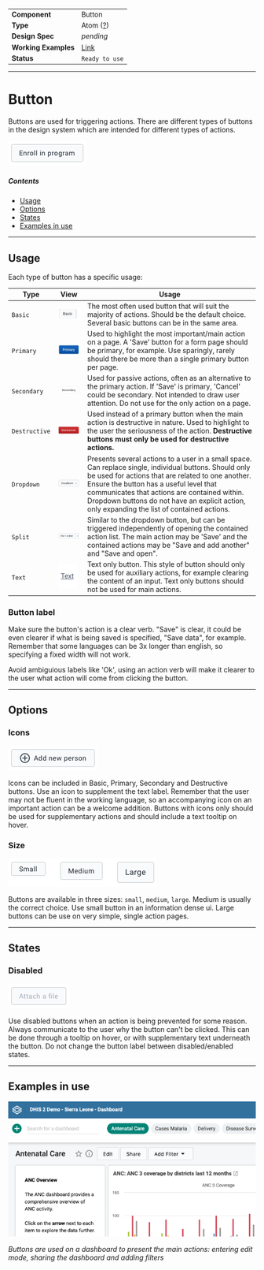 | |  |
|-------------|------------------|
| **Component** | Button |
| **Type** | Atom ([?](http://atomicdesign.bradfrost.com/chapter-2/))|
| **Design Spec** | *pending* |
| **Working Examples** | [Link](https://d2-ci.github.io/ui-core/?path=/story/button-basic--default) |
| **Status** | `Ready to use` |

---

# Button

Buttons are used for triggering actions. There are different types of buttons in the design system which are intended for different types of actions.

![](../images/button.png)

##### Contents

- [Usage](#usage)
- [Options](#options)
- [States](#states)
- [Examples in use](#examples-in-use)

---

## Usage

Each type of button has a specific usage:

Type | View | Usage
--- | --- | ---
`Basic` | ![](../images/btn-basic.jpg) | The most often used button that will suit the majority of actions. Should be the default choice. Several basic buttons can be in the same area.
`Primary` | ![](../images/btn-primary.jpg) | Used to highlight the most important/main action on a page. A 'Save' button for a form page should be primary, for example. Use sparingly, rarely should there be more than a single primary button per page.
`Secondary` | ![](../images/btn-secondary.jpg) | Used for passive actions, often as an alternative to the primary action. If 'Save' is primary, 'Cancel' could be secondary. Not intended to draw user attention. Do not use for the only action on a page.
`Destructive` | ![](../images/btn-destructive.jpg) | Used instead of a primary button when the main action is destructive in nature. Used to highlight to the user the seriousness of the action. **Destructive buttons must only be used for destructive actions.**
`Dropdown` | ![](../images/btn-dropdown.jpg) | Presents several actions to a user in a small space. Can replace single, individual buttons. Should only be used for actions that are related to one another. Ensure the button has a useful level that communicates that actions are contained within. Dropdown buttons do not have an explicit action, only expanding the list of contained actions.
`Split` | ![](../images/btn-split.jpg) | Similar to the dropdown button, but can be triggered independently of opening the contained action list. The main action may be 'Save' and the contained actions may be "Save and add another" and "Save and open".
`Text` | ![](../images/btn-link.png) | Text only button. This style of button should only be used for auxiliary actions, for example clearing the content of an input. Text only buttons should not be used for main actions.

### Button label
Make sure the button's action is a clear verb. "Save" is clear, it could be even clearer if what is being saved is specified, "Save data", for example. Remember that some languages can be 3x longer than english, so specifying a fixed width will not work.

Avoid ambiguious labels like 'Ok', using an action verb will make it clearer to the user what action will come from clicking the button.

---

## Options

### Icons

![](../images/button-icon.png)

Icons can be included in Basic, Primary, Secondary and Destructive buttons. Use an icon to supplement the text label. Remember that the user may not be fluent in the working language, so an accompanying icon on an important action can be a welcome addition. Buttons with icons only should be used for supplementary actions and should include a text tooltip on hover.

### Size

![](../images/button-sizes.png)

Buttons are available in three sizes: `small`, `medium`, `large`. Medium is usually the correct choice. Use small button in an information dense ui. Large buttons can be use on very simple, single action pages.

---

## States

### Disabled

![](../images/button-disabled.png)

Use disabled buttons when an action is being prevented for some reason. Always communicate to the user why the button can't be clicked. This can be done through a tooltip on hover, or with supplementary text underneath the button. Do not change the button label between disabled/enabled states.

---

## Examples in use

![](../images/button-example.png)

*Buttons are used on a dashboard to present the main actions: entering edit mode, sharing the dashboard and adding filters*
